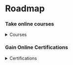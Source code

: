 # Roadmap

### Take online courses

<details>

<summary>Courses</summary>



</details>

### Gain Online Certifications&#x20;

<details>

<summary>Certifications</summary>

\-charge

[https://www.w3schools.com/](https://www.w3schools.com/)

\-free

[https://www.freecodecamp.org/](https://www.freecodecamp.org/)

[https://www.coursera.org/](https://www.coursera.org/)





</details>
